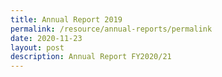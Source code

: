 ```yaml
---
title: Annual Report 2019
permalink: /resource/annual-reports/permalink
date: 2020-11-23
layout: post
description: Annual Report FY2020/21
---
```

